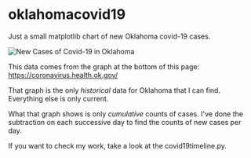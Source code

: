 # oklahomacovid19
Just a small matplotlib chart of new Oklahoma covid-19 cases.

![New Cases of Covid-19 in Oklahoma]('./covid19oklahoma.png')


This data comes from the graph at the bottom of this page: https://coronavirus.health.ok.gov/

That graph is the only *historical* data for Oklahoma that I can find.
Everything else is only current.

What that graph shows is only *cumulative* counts of cases.  I've done the
subtraction on each successive day to find the counts of new cases per day.

If you want to check my work, take a look at the covid19timeline.py.
